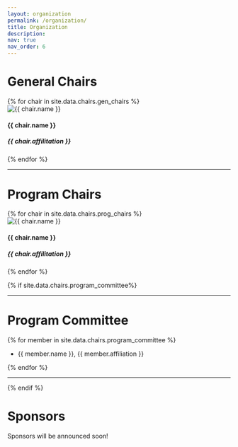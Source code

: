 ```yaml
---
layout: organization
permalink: /organization/
title: Organization
description:
nav: true
nav_order: 6
---
```


# General Chairs

<div class="card-deck card-deck-org">
{% for chair in site.data.chairs.gen_chairs %}
    <div class="card card-org item-expand">
        <img class="card-img-top shadow" src="/assets/img/chairs/{{ chair.image }}" alt="{{ chair.name }}">
        <div class="card-body">
            <h4 class="card-title">{{ chair.name }}</h4>
            <h5>{{ chair.affilitation }}</h5>
        </div>
    </div>
{% endfor %}
</div>

<hr>

# Program Chairs

<div class="card-deck card-deck-org">
{% for chair in site.data.chairs.prog_chairs %}
    <div class="card card-org item-expand">
        <img class="card-img-top shadow" src="/assets/img/chairs/{{ chair.image }}" alt="{{ chair.name }}">
        <div class="card-body">
            <h4 class="card-title">{{ chair.name }}</h4>
            <h5>{{ chair.affilitation }}</h5>
        </div>
    </div>
{% endfor %}
</div>

{% if site.data.chairs.program_committee%}

<hr>

# Program Committee

{% for member in site.data.chairs.program_committee %}

- {{ member.name }}, {{ member.affiliation }}

{% endfor %}

<hr>
{% endif %}

<!-- split -->

# Sponsors

Sponsors will be announced soon!
